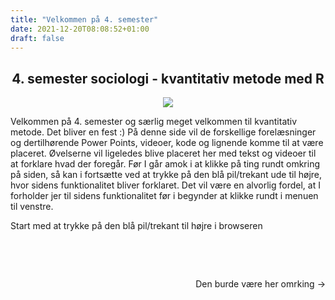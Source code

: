```yaml
---
title: "Velkommen på 4. semester"
date: 2021-12-20T08:08:52+01:00
draft: false
---
```




## <div style="text-align: center"> 4. semester sociologi - kvantitativ metode med R </div> 



<p align="center"><img src="https://upload.wikimedia.org/wikipedia/commons/b/b9/AAU_logo_2012.png" /></p> 

 

Velkommen på 4. semester og særlig meget velkommen til kvantitativ metode. Det bliver en fest :) På denne side vil de forskellige forelæsninger og dertilhørende Power Points, videoer, kode og lignende komme til at være placeret. Øvelserne vil ligeledes blive placeret her med tekst og videoer til at forklare hvad der foregår. Før I går amok i at klikke på ting rundt omkring på siden, så kan i fortsætte ved at trykke på den blå pil/trekant ude til højre, hvor sidens funktionalitet bliver forklaret. Det vil være en alvorlig fordel, at I forholder jer til sidens funktionalitet før i begynder at klikke rundt i menuen til venstre.



Start med at trykke på den blå pil/trekant til højre i browseren



&nbsp;

&nbsp;

<div style="text-align: right"> Den burde være her omrking &rarr; </div>
